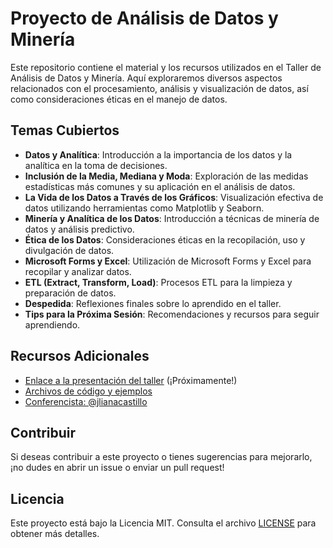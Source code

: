# Proyecto de Análisis de Datos y Minería

Este repositorio contiene el material y los recursos utilizados en el Taller de Análisis de Datos y Minería. Aquí exploraremos diversos aspectos relacionados con el procesamiento, análisis y visualización de datos, así como consideraciones éticas en el manejo de datos.

## Temas Cubiertos

- **Datos y Analítica**: Introducción a la importancia de los datos y la analítica en la toma de decisiones.
- **Inclusión de la Media, Mediana y Moda**: Exploración de las medidas estadísticas más comunes y su aplicación en el análisis de datos.
- **La Vida de los Datos a Través de los Gráficos**: Visualización efectiva de datos utilizando herramientas como Matplotlib y Seaborn.
- **Minería y Analítica de los Datos**: Introducción a técnicas de minería de datos y análisis predictivo.
- **Ética de los Datos**: Consideraciones éticas en la recopilación, uso y divulgación de datos.
- **Microsoft Forms y Excel**: Utilización de Microsoft Forms y Excel para recopilar y analizar datos.
- **ETL (Extract, Transform, Load)**: Procesos ETL para la limpieza y preparación de datos.
- **Despedida**: Reflexiones finales sobre lo aprendido en el taller.
- **Tips para la Próxima Sesión**: Recomendaciones y recursos para seguir aprendiendo.

## Recursos Adicionales

- [Enlace a la presentación del taller](#) (¡Próximamente!)
- [Archivos de código y ejemplos](/codigo)
- [Conferencista: @jlianacastillo](https://github.com/jlianacastillo)

## Contribuir

Si deseas contribuir a este proyecto o tienes sugerencias para mejorarlo, ¡no dudes en abrir un issue o enviar un pull request!

## Licencia

Este proyecto está bajo la Licencia MIT. Consulta el archivo [LICENSE](LICENSE) para obtener más detalles.
